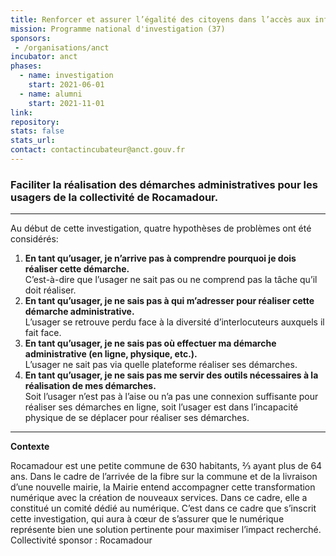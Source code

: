 ```yaml
---
title: Renforcer et assurer l’égalité des citoyens dans l’accès aux informations en ligne et aux démarches administratives
mission: Programme national d'investigation (37)
sponsors:
 - /organisations/anct
incubator: anct
phases:
  - name: investigation
    start: 2021-06-01
  - name: alumni
    start: 2021-11-01
link: 
repository: 
stats: false
stats_url: 
contact: contactincubateur@anct.gouv.fr
---
```

### **Faciliter la réalisation des démarches administratives pour les usagers de la collectivité de Rocamadour.**

* * *

Au début de cette investigation, quatre hypothèses de problèmes ont été considérés:

1.  **En tant qu’usager, je n’arrive pas à comprendre pourquoi je dois réaliser cette démarche.**  
    C’est-à-dire que l’usager ne sait pas ou ne comprend pas la tâche qu’il doit réaliser.
2.  **En tant qu’usager, je ne sais pas à qui m’adresser pour réaliser cette démarche administrative.**  
    L’usager se retrouve perdu face à la diversité d’interlocuteurs auxquels il fait face.
3.  **En tant qu’usager, je ne sais pas où effectuer ma démarche administrative (en ligne, physique, etc.).**  
    L’usager ne sait pas via quelle plateforme réaliser ses démarches.
4.  **En tant qu’usager, je ne sais pas me servir des outils nécessaires à la réalisation de mes démarches.**  
    Soit l’usager n’est pas à l’aise ou n’a pas une connexion suffisante pour réaliser ses démarches en ligne, soit l’usager est dans l’incapacité physique de se déplacer pour réaliser ses démarches.

* * *

**Contexte**

Rocamadour est une petite commune de 630 habitants, ⅔ ayant plus de 64 ans. Dans le cadre de l’arrivée de la fibre sur la commune et de la livraison d’une nouvelle mairie, la Mairie entend accompagner cette transformation numérique avec la création de nouveaux services. Dans ce cadre, elle a constitué un comité dédié au numérique. C’est dans ce cadre que s’inscrit cette investigation, qui aura à cœur de s’assurer que le numérique représente bien une solution pertinente pour maximiser l’impact recherché.
Collectivité sponsor : Rocamadour
